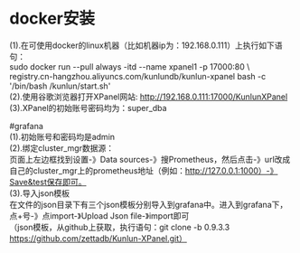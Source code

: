 # docker安装  
(1).在可使用docker的linux机器（比如机器ip为：192.168.0.111）上执行如下语句：   
sudo docker run --pull always -itd --name xpanel1 -p 17000:80 \    
  registry.cn-hangzhou.aliyuncs.com/kunlundb/kunlun-xpanel bash -c '/bin/bash /kunlun/start.sh'    
(2).使用谷歌浏览器打开XPanel网站: http://192.168.0.111:17000/KunlunXPanel     
(3).XPanel的初始账号密码均为：super_dba

#grafana  
(1).初始账号和密码均是admin    
(2).绑定cluster_mgr数据源：  
页面上左边框找到设置-》Data sources-》搜Prometheus，然后点击-》url改成自己的cluster_mgr上的prometheus地址（例如：http://127.0.0.1:1000）-》Save&test保存即可。    
(3).导入json模板  
在文件的json目录下有三个json模板分别导入到grafana中。进入到grafana下，点+号-》点import-》Upload Json file-》import即可   
（json模板，从github上获取，执行语句：git clone -b 0.9.3.3 https://github.com/zettadb/Kunlun-XPanel.git）
